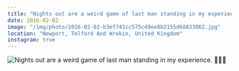 ```yaml
---
title: "Nights out are a weird game of last man standing in my experience. 🍺🍾🌙"
date: 2016-02-02
image: "/img/photo/2016-02-02-b3ef741cc575c49ee8b2155d68833062.jpg"
location: "Newport, Telford And Wrekin, United Kingdom"
instagram: true
---
```


![Nights out are a weird game of last man standing in my experience. 🍺🍾🌙](/img/photo/2016-02-02-b3ef741cc575c49ee8b2155d68833062.jpg)
